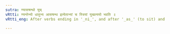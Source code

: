 ```yaml
---
sutra: ण्यासश्रन्थो युच्
vRtti: ण्यन्तेभ्यो धातुभ्य आसश्रन्थ इत्येताभ्यां च स्त्रियां युच्प्रत्ययो भवति ॥
vRtti_eng: After verbs ending in '_ni_', and after '_as_' (to sit) and '_sranth_' (to loose), there is the affix '_yuch_' when the word to be formed is feminine.

---
```

